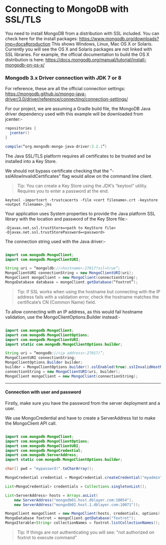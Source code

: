 # Connecting to MongoDB with SSL/TLS

You need to install MongoDB from a distribution with SSL included. You can check here for the install packages: https://www.mongodb.org/downloads?jmp=docs#production
This shows Windows, Linux, Mac OS X or Solaris. Currently you will see the OS X and Solaris packages are not linked with SSL libraries.
For example, the official documentation to build the OS X distribution is here: https://docs.mongodb.org/manual/tutorial/install-mongodb-on-os-x/

### Mongodb 3.x Driver connection with JDK 7 or 8

For reference, these are all the official connection settings: https://mongodb.github.io/mongo-java-driver/3.0/driver/reference/connecting/connection-settings/

For our project, we are assuming a Gradle build file, the MongoDB Java driver dependency used with this example will be downloaded from jcenter:-

``` gradle
repositories {
  jcenter()
}

compile(“org.mongodb:mongo-java-driver:3.2.1”)
```

The Java SSL/TLS platform requires all certificates to be trusted and be installed into a Key Store.

We should not bypass certificate checking that the "-sslAllowInvalidCertificates" flag would allow on the command line client.

>Tip: You can create a Key Store using the JDK’s “keytool” utility. Requires you to enter a password at the end.

```
keytool -importcert -trustcacerts -file <cert filename>.crt -keystore <output filename>.jks
```

Your application uses System properties to provide the Java platform SSL library with the location and password of the Key Store file:-

```
-Djavax.net.ssl.trustStore=<path to KeyStore file>
-Djavax.net.ssl.trustStorePassword=<password>
```

The connection string used with the Java driver:-

``` java

import com.mongodb.MongoClient;
import com.mongodb.MongoClientURI;

String uri = “mongoldb://<hostname>:27017?ssl=true”;
MongoClientURI connectionString = new MongoClientURI(uri);
MongoClient mongoClient = new MongoClient(connectionString);
MongoDatabase database = mongoClient.getDatabase(“foxtrot”);
```

>Tip: If SSL works when using the hostname but connecting with the IP address fails with a validation error, check the hostname matches the certificate’s CN (Common Name) field.

To allow connecting with an IP address, as this would fail hostname validation, use the MongoClientOptions.Builder instead:-

``` java

import com.mongodb.MongoClient;
import com.mongodb.MongoClientOptions;
import com.mongodb.MongoClientURI;
import static com.mongodb.MongoClientOptions.builder;

String uri = “mongodb://<ip address>:27017/”;
MongoClientURI connectionString;
MongoClientOptions.Builder builder;
builder = MongoClientOptions.builder().sslEnabled(true).sslInvalidHostNameAllowed(true);
connectionString = new MongoClientURI(uri, builder);
MongoClient mongoClient = new MongoClient(connectionString);
```
---

#### Connection with user and password

Firstly, make sure you have the password from the server deployment and a user.

We use MongoCredential and have to create a ServerAddress list to make the MongoClient API call.

``` java

import com.mongodb.MongoClient;
import com.mongodb.MongoClientOptions;
import com.mongodb.MongoClientURI;
import com.mongodb.MongoCredential;
import com.mongodb.ServerAddress;
import static com.mongodb.MongoClientOptions.builder;

char[] pwd = "mypasswrd!".toCharArray();

MongoCredential credential = MongoCredential.createCredential("myadmin", "admin", pwd); // user "myadmin" on admin database

List<MongoCredential> credentials = Collections.singletonList();

List<ServerAddress> hosts = Arrays.asList(
    new ServerAddress("mongodb01.host.dblayer.com:10054"),
    new ServerAddress("mongodb02.host.1.dblayer.com:10071"));

MongoClient mongoClient = new MongoClient(hosts, credentials, options);
MongoDatabase foxtrot = mongoClient.getDatabase("foxtrot");
MongoIterable<String> collectionNames = foxtrot.listCollectionNames(); // works when authenticated
```

> Tip: If things are not authenticating you will see: "not authorized on foxtrot to execute command"